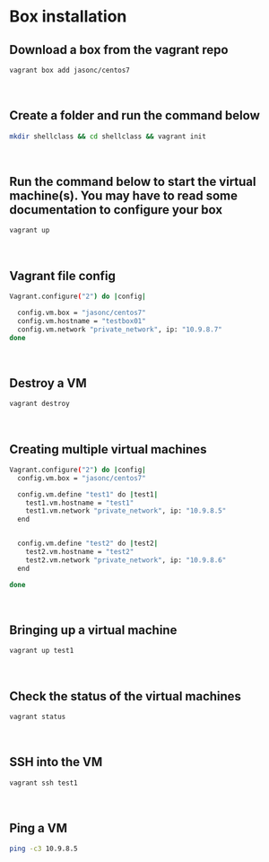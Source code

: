 # Box installation

## Download a box from the vagrant repo
```bash
vagrant box add jasonc/centos7
```

<br/>

## Create a folder and run the command below
```bash
mkdir shellclass && cd shellclass && vagrant init
```

<br/>

## Run the command below to start the virtual machine(s). You may have to read some documentation to configure your box 
```bash
vagrant up
```

<br/>

## Vagrant file config
```bash
Vagrant.configure("2") do |config|

  config.vm.box = "jasonc/centos7"
  config.vm.hostname = "testbox01"
  config.vm.network "private_network", ip: "10.9.8.7"
done
```

<br/>

## Destroy a VM
```bash
vagrant destroy
```

<br/>

## Creating multiple virtual machines
```bash
Vagrant.configure("2") do |config|
  config.vm.box = "jasonc/centos7"

  config.vm.define "test1" do |test1|
    test1.vm.hostname = "test1"
    test1.vm.network "private_network", ip: "10.9.8.5"
  end


  config.vm.define "test2" do |test2|
    test2.vm.hostname = "test2"
    test2.vm.network "private_network", ip: "10.9.8.6"
  end

done
```

<br/>

## Bringing up a virtual machine
```bash
vagrant up test1
```

<br/>

## Check the status of the virtual machines
```bash
vagrant status
```

<br/>

## SSH into the VM
```bash
vagrant ssh test1
```

<br/>

## Ping a VM
```bash
ping -c3 10.9.8.5
```











